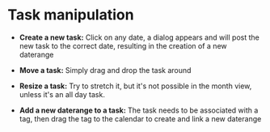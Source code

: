 # Task manipulation

- **Create a new task:** Click on any date, a dialog appears and will
 post the new task to the correct date, resulting in the creation
  of a new daterange

- **Move a task:** Simply drag and drop the task around

- **Resize a task:** Try to stretch it, but it's not possible in the
month view, unless it's an all day task.

- **Add a new daterange to a task:** The task needs to be associated
with a tag, then drag the tag to the calendar to create and link a new
daterange
